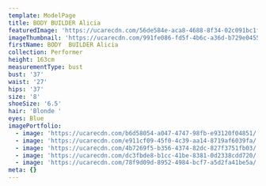 ```yaml
---
template: ModelPage
title: BODY BUILDER Alicia
featuredImage: 'https://ucarecdn.com/56de584e-aca8-4688-8f34-02c091bc1f47/'
imageThumbnail: 'https://ucarecdn.com/991fe086-fd5f-4b6c-a36d-b729e04550b2/'
firstName: BODY  BUILDER Alicia
collection: Performer
height: 163cm
measurementType: bust
bust: '37'
waist: '27'
hips: '37'
size: '8'
shoeSize: '6.5'
hair: 'Blonde '
eyes: Blue
imagePortfolio:
  - image: 'https://ucarecdn.com/b6d58054-a047-4747-98fb-e93120f04851/'
  - image: 'https://ucarecdn.com/e911cf09-45f0-4c39-aa14-8719af6039fa/'
  - image: 'https://ucarecdn.com/4b7269f5-b356-4374-82dc-827f3751fb03/'
  - image: 'https://ucarecdn.com/dc3fbde8-b1cc-41be-8381-0d2338cdd720/'
  - image: 'https://ucarecdn.com/78f9d09d-8952-4984-bcf7-a5d2fa41be5a/'
meta: {}
---
```


